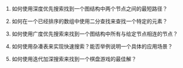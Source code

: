 

1. 如何使用深度优先搜索找到一个图结构中两个节点之间的最短路径？

2. 如何在一个已经排序的数组中使用二分查找来查找一个特定的元素？

3. 如何使用广度优先搜索来找到一个图结构中所有与给定节点相连的节点？

4. 如何使用杂凑表来实现快速搜索？能否举例说明一个具体的应用场景？

5. 如何使用迭代加深搜索来找到一个棋盘游戏的最佳解？